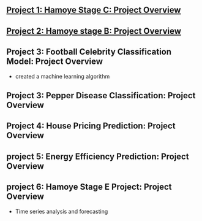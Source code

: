 
## [Project 1: Hamoye Stage C: Project Overview](https://github.com/Godson199/stage_c_tag_alng/blob/main/Stage_C_tag_along.ipynb)

## [Project 2: Hamoye stage B: Project Overview](https://github.com/Godson199/Hamoye_stage_B)

## Project 3: Football Celebrity Classification Model: Project Overview
* created a machine learning algorithm

## Project 3: Pepper Disease Classification: Project Overview

## Project 4: House Pricing Prediction: Project Overview

## project 5: Energy Efficiency Prediction: Project Overview

## project 6: Hamoye Stage E Project: Project Overview
* Time series analysis and forecasting
